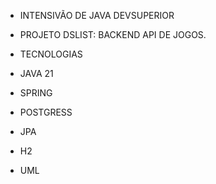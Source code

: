 * INTENSIVÃO DE JAVA DEVSUPERIOR

* PROJETO DSLIST: BACKEND API DE JOGOS.

* TECNOLOGIAS

* JAVA 21
* SPRING
* POSTGRESS
* JPA
* H2
* UML
